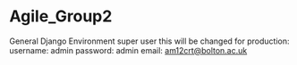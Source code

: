 # Agile_Group2
General Django Environment super user this will be changed for production:
username: admin
password: admin
email: am12crt@bolton.ac.uk